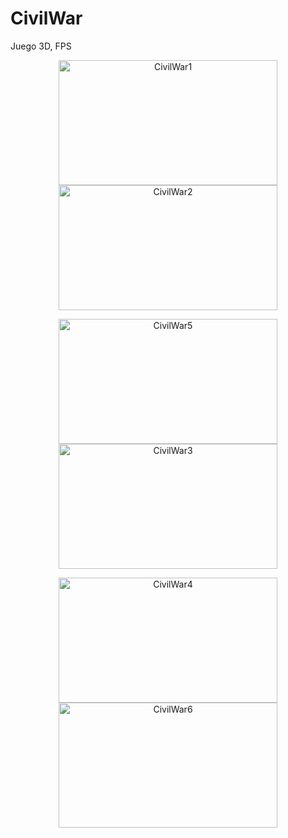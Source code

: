 # CivilWar

Juego 3D, FPS

<p align="center">
<img src="https://user-images.githubusercontent.com/5104496/61678559-8c1b7080-acd9-11e9-9828-932e21c7c888.png" alt="CivilWar1" width="350" height="200"/> <img src="https://user-images.githubusercontent.com/5104496/61678598-ae14f300-acd9-11e9-8449-a83544b55d3b.png" alt="CivilWar2" width="350" height="200"/> 
</p>
<p align="center">
<img src="https://user-images.githubusercontent.com/5104496/64479534-ed66a880-d18e-11e9-80d7-ff34d2eba801.png" alt="CivilWar5" width="350" height="200"/> <img src="https://user-images.githubusercontent.com/5104496/61678611-bc630f00-acd9-11e9-8350-4997ef8ba1d1.png" alt="CivilWar3" width="350" height="200"/> 
</p>

<p align="center">
<img src="https://user-images.githubusercontent.com/5104496/64479509-8812b780-d18e-11e9-86f9-483bfd6e9506.png" alt="CivilWar4" width="350" height="200"/> <img src="https://user-images.githubusercontent.com/5104496/64479543-0707f000-d18f-11e9-89c3-44e60524559b.png" alt="CivilWar6" width="350" height="200"/> 
</p>
